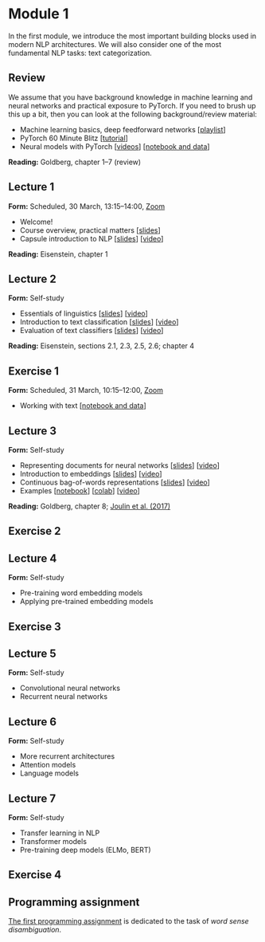 # Module 1

In the first module, we introduce the most important building blocks used in modern NLP architectures. We will also consider one of the most fundamental NLP tasks: text categorization.

## Review

We assume that you have background knowledge in machine learning and neural networks and practical exposure to PyTorch. If you need to brush up this up a bit, then you can look at the following background/review material:

* Machine learning basics, deep feedforward networks [[playlist](https://www.youtube.com/playlist?list=PLvWwkcdbWwLWq2H9Zs1Ze91oE0kJN8OD_)]
* PyTorch 60 Minute Blitz [[tutorial](https://pytorch.org/tutorials/beginner/deep_learning_60min_blitz.html)]
* Neural models with PyTorch [[videos](https://www.youtube.com/watch?v=XqUCkf7Muuw&list=PLvWwkcdbWwLVi7Nb9RK410ApKdHsHhxtO&index=3&t=0s)] [[notebook and data](https://github.com/liu-nlp/dl4nlp/tree/master/background)]

**Reading:** Goldberg, chapter 1–7 (review)

## Lecture 1

**Form:** Scheduled, 30 March, 13:15–14:00, [Zoom](https://liu-se.zoom.us/j/417912565)

* Welcome!
* Course overview, practical matters [[slides](slides/intro.pdf)]
* Capsule introduction to NLP [[slides](slides/slides-111.pdf)] [[video](https://youtu.be/6u7u1cpVT7Y)]

**Reading:** Eisenstein, chapter 1

## Lecture 2

**Form:** Self-study

* Essentials of linguistics [[slides](slides/slides-121.pdf)] [[video](https://youtu.be/riYFhZj_CMg)]
* Introduction to text classification [[slides](slides/slides-122.pdf)] [[video](https://youtu.be/3yeOoKhiy8A)]
* Evaluation of text classifiers [[slides](slides/slides-123.pdf)] [[video](https://youtu.be/YPq1Ztr-AAI)]

**Reading:** Eisenstein, sections 2.1, 2.3, 2.5, 2.6; chapter 4

## Exercise 1

**Form:** Scheduled, 31 March, 10:15–12:00, [Zoom](https://liu-se.zoom.us/j/482622664)

* Working with text [[notebook and data](https://github.com/liu-nlp/dl4nlp/tree/master/exercise1)]

## Lecture 3

**Form:** Self-study

* Representing documents for neural networks [[slides](http://www.cse.chalmers.se/~richajo/waspnlp2020/m1_3/m3_1.pdf)] [[video](https://youtu.be/xsQ46CXsIfc)]
* Introduction to embeddings [[slides](http://www.cse.chalmers.se/~richajo/waspnlp2020/m1_3/m3_2.pdf)] [[video](https://youtu.be/LLUjsmuEgk8)]
* Continuous bag-of-words representations [[slides](http://www.cse.chalmers.se/~richajo/waspnlp2020/m1_3/m3_3.pdf)] [[video](https://youtu.be/MOcGoA3Fbi8)]
* Examples [[notebook](http://www.cse.chalmers.se/~richajo/waspnlp2020/m1_3/Document%20classification.ipynb)] [[colab](https://drive.google.com/file/d/1VLIAYXSoLN99BwS9CUTJYS7caazBVORF/view?usp=sharing)] [[video](https://youtu.be/ZEYESgSR29o)]

**Reading:** Goldberg, chapter 8; [Joulin et al. (2017)](https://aclweb.org/anthology/E17-2068)

## Exercise 2

## Lecture 4

**Form:** Self-study

* Pre-training word embedding models
* Applying pre-trained embedding models

## Exercise 3

## Lecture 5

**Form:** Self-study

* Convolutional neural networks
* Recurrent neural networks

## Lecture 6

**Form:** Self-study

* More recurrent architectures
* Attention models
* Language models

## Lecture 7

**Form:** Self-study

* Transfer learning in NLP
* Transformer models
* Pre-training deep models (ELMo, BERT)

## Exercise 4

## Programming assignment

[The first programming assignment](http://www.cse.chalmers.se/~richajo/waspnlp2020/a1/assignment1.html) is dedicated to the task of *word sense disambiguation*.
     
